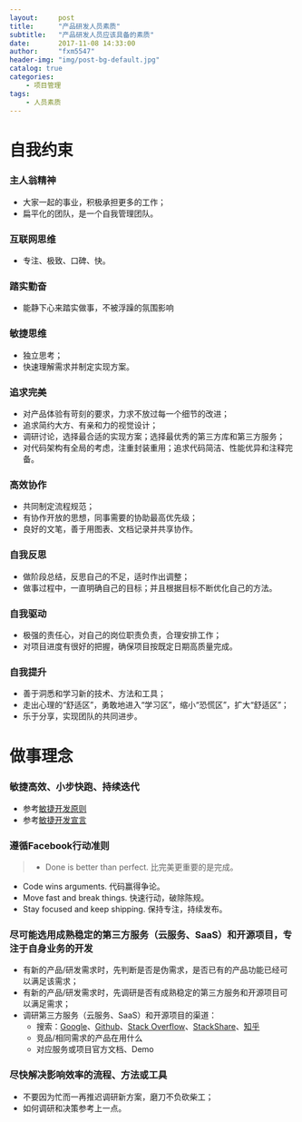 ```yaml
---
layout:     post
title:      "产品研发人员素质"
subtitle:   "产品研发人员应该具备的素质"
date:       2017-11-08 14:33:00
author:     "fxm5547"
header-img: "img/post-bg-default.jpg"
catalog: true
categories:
    - 项目管理
tags:
    - 人员素质
---
```


# 自我约束
### 主人翁精神
- 大家一起的事业，积极承担更多的工作；
- 扁平化的团队，是一个自我管理团队。

### 互联网思维
- 专注、极致、口碑、快。

### 踏实勤奋
- 能静下心来踏实做事，不被浮躁的氛围影响

### 敏捷思维
- 独立思考；
- 快速理解需求并制定实现方案。

### 追求完美
- 对产品体验有苛刻的要求，力求不放过每一个细节的改进；
- 追求简约大方、有亲和力的视觉设计；
- 调研讨论，选择最合适的实现方案；选择最优秀的第三方库和第三方服务；
- 对代码架构有全局的考虑，注重封装重用；追求代码简洁、性能优异和注释完备。

### 高效协作
- 共同制定流程规范；
- 有协作开放的思想，同事需要的协助最高优先级；
- 良好的文笔，善于用图表、文档记录并共享协作。

### 自我反思
- 做阶段总结，反思自己的不足，适时作出调整；
- 做事过程中，一直明确自己的目标；并且根据目标不断优化自己的方法。

### 自我驱动
- 极强的责任心，对自己的岗位职责负责，合理安排工作；
- 对项目进度有很好的把握，确保项目按既定日期高质量完成。

### 自我提升
- 善于洞悉和学习新的技术、方法和工具；
- 走出心理的“舒适区”，勇敢地进入“学习区”，缩小“恐慌区”，扩大“舒适区”；
- 乐于分享，实现团队的共同进步。


# 做事理念
### 敏捷高效、小步快跑、持续迭代
- 参考[敏捷开发原则](http://www.scrumcn.com/agile/scrum-knowledge-library/agile-development.html#tab-id-3)
- 参考[敏捷开发宣言](http://www.scrumcn.com/agile/scrum-knowledge-library/agile-development.html#tab-id-2)

### 遵循Facebook行动准则
> - Done is better than perfect.
比完美更重要的是完成。
- Code wins arguments.
代码赢得争论。
- Move fast and break things.
快速行动，破除陈规。
- Stay focused and keep shipping.
保持专注，持续发布。

### 尽可能选用成熟稳定的第三方服务（云服务、SaaS）和开源项目，专注于自身业务的开发
- 有新的产品/研发需求时，先判断是否是伪需求，是否已有的产品功能已经可以满足该需求；
- 有新的产品/研发需求时，先调研是否有成熟稳定的第三方服务和开源项目可以满足需求；
- 调研第三方服务（云服务、SaaS）和开源项目的渠道：
  - 搜索：[Google](https://www.google.com)、[Github](https://github.com/)、[Stack Overflow](https://stackoverflow.com/)、[StackShare](https://stackshare.io/)、[知乎](https://www.zhihu.com/)
  - 竞品/相同需求的产品在用什么
  - 对应服务或项目官方文档、Demo

### 尽快解决影响效率的流程、方法或工具
- 不要因为忙而一再推迟调研新方案，磨刀不负砍柴工；
- 如何调研和决策参考上一点。